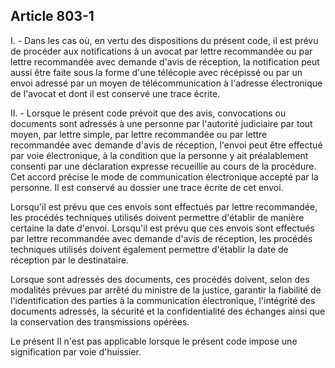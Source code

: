 Article 803-1
----
I. - Dans les cas où, en vertu des dispositions du présent code, il est prévu de
procéder aux notifications à un avocat par lettre recommandée ou par lettre
recommandée avec demande d'avis de réception, la notification peut aussi être
faite sous la forme d'une télécopie avec récépissé ou par un envoi adressé par
un moyen de télécommunication à l'adresse électronique de l'avocat et dont il
est conservé une trace écrite.

II. - Lorsque le présent code prévoit que des avis, convocations ou documents
sont adressés à une personne par l'autorité judiciaire par tout moyen, par
lettre simple, par lettre recommandée ou par lettre recommandée avec demande
d'avis de réception, l'envoi peut être effectué par voie électronique, à la
condition que la personne y ait préalablement consenti par une déclaration
expresse recueillie au cours de la procédure. Cet accord précise le mode de
communication électronique accepté par la personne. Il est conservé au dossier
une trace écrite de cet envoi.

Lorsqu'il est prévu que ces envois sont effectués par lettre recommandée, les
procédés techniques utilisés doivent permettre d'établir de manière certaine la
date d'envoi. Lorsqu'il est prévu que ces envois sont effectués par lettre
recommandée avec demande d'avis de réception, les procédés techniques utilisés
doivent également permettre d'établir la date de réception par le destinataire.

Lorsque sont adressés des documents, ces procédés doivent, selon des modalités
prévues par arrêté du ministre de la justice, garantir la fiabilité de
l'identification des parties à la communication électronique, l'intégrité des
documents adressés, la sécurité et la confidentialité des échanges ainsi que la
conservation des transmissions opérées.

Le présent II n'est pas applicable lorsque le présent code impose une
signification par voie d'huissier.
